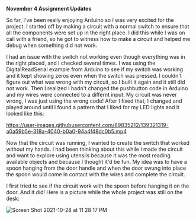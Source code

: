 **November 4 Assignment Updates**

So far, I've been really enjoying Arduino so I was very excited for the project. I started off by making a circuit with a normal switch to ensure that all the components were set up in the right place. I did this while I was on call with a friend, so he got to witness how to make a circuit and helped me debug when something did not work. 

I had an issue with the switch not working even though everything was in the right placed, and I checked several times. I was using the DigitalReadSerial example from Arduino to see if my switch was working and it kept showing zeros even when the switch was pressed. I couldn't figure out what was wrong with my circuit, so I built it again and it still did not work. Then I realized I hadn't changed the pushbutton code in Arduino and my wires were connected to a differnt input. My circuit was never wrong, I was just using the wrong code! After I fixed that, I changed and played around until I found a pattern that I liked for my LED lights and it looked like this: 

https://user-images.githubusercontent.com/89835212/139321319-a0a59b5e-318a-4040-b0a0-94a4f48dc0b5.mp4

Now that the circuit was running, I wanted to create the switch that worked without my hands. I had been thinking about this while I made the circuit and want to explore using utensils because it was the most reading available objects and because I thought it'd be fun. My idea was to have a spoon hanging from the door handle and when the door swung into place the spoon would come in contact with the wires and complete the circuit. 

I first tried to see if the circuit work with the spoon before hanging it on the door. And it did! Here is a picture while the whole project was still on the desk:

![Screen Shot 2021-10-28 at 11 28 17 PM](https://user-images.githubusercontent.com/89835212/139322571-6fc22da9-9e37-45f2-8322-d5696b00aeff.png)


